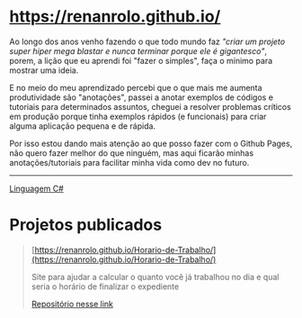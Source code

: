 # https://renanrolo.github.io/

Ao longo dos anos venho fazendo o que todo mundo faz _"criar um projeto super hiper mega blastar e nunca terminar porque ele é gigantesco"_, porem, a lição que eu aprendi foi "fazer o simples", faça o mínimo para mostrar uma ideia.

E no meio do meu aprendizado percebi que o que mais me aumenta produtividade são "anotações", passei a anotar exemplos de códigos e tutoriais para determinados assuntos, cheguei a resolver problemas críticos em produção porque tinha exemplos rápidos (e funcionais) para criar alguma aplicação pequena e de rápida. 

Por isso estou dando mais atenção ao que posso fazer com o Github Pages, não quero fazer melhor do que ninguém, mas aqui ficarão minhas anotações/tutoriais para facilitar minha vida como dev no futuro.

___



[Linguagem C#](/csharp)



# Projetos publicados

> [https://renanrolo.github.io/Horario-de-Trabalho/](https://renanrolo.github.io/Horario-de-Trabalho/)
>
> Site para ajudar a calcular o quanto você já trabalhou no dia e qual seria o horário de finalizar o expediente
>
> [Repositório nesse link](https://github.com/renanrolo/Horario-de-Trabalho)
